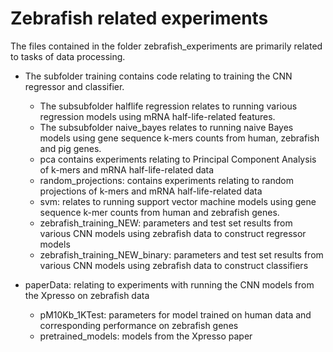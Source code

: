 # Zebrafish related experiments

The files contained in the folder zebrafish_experiments are primarily related to tasks of data processing.

- The subfolder training contains code relating to training the CNN regressor and classifier.

  - The subsubfolder halflife regression relates to running various regression models using mRNA half-life-related features. 
  - The subsubfolder naive_bayes relates to running naive Bayes models using gene sequence k-mers counts from human, zebrafish and pig genes. 
  - pca contains experiments relating to Principal Component Analysis of k-mers and mRNA half-life-related data
  - random_projections: contains experiments relating to random projections of k-mers and mRNA half-life-related data
  - svm: relates to running support vector machine models using gene sequence k-mer counts from human and zebrafish genes.
  - zebrafish_training_NEW: parameters and test set results from various CNN models using zebrafish data to construct regressor models
  - zebrafish_training_NEW_binary: parameters and test set results from various CNN models using zebrafish data to construct classifiers

- paperData: relating to experiments with running the CNN models from the Xpresso on zebrafish data

  - pM10Kb_1KTest: parameters for model trained on human data and corresponding performance on zebrafish genes
  - pretrained_models: models from the Xpresso paper 